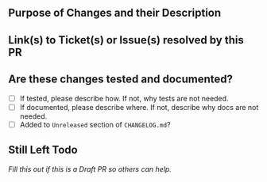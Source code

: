 <!-- < < < < < < < < < < < < < < < < < < < < < < < < < < < < < < < < < ☺
v           ✰  Thanks for creating a PR! You're awesome! ✰
v Please note that maintainers will only review those PRs with a completed PR template.
☺ > > > > > > > > > > > > > > > > > > > > > > > > > > > > > > > > >  -->

## Purpose of Changes and their Description

## Link(s) to Ticket(s) or Issue(s) resolved by this PR

## Are these changes tested and documented?

- [ ] If tested, please describe how. If not, why tests are not needed.
- [ ] If documented, please describe where. If not, describe why docs are not needed.
- [ ] Added to `Unreleased` section of `CHANGELOG.md`?

## Still Left Todo

*Fill this out if this is a Draft PR so others can help.*
